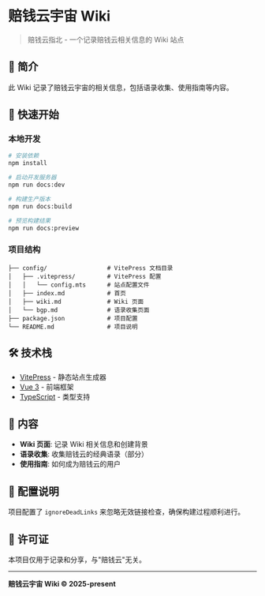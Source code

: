 # 赔钱云宇宙 Wiki

> 赔钱云指北 - 一个记录赔钱云相关信息的 Wiki 站点

## 📖 简介

此 Wiki 记录了赔钱云宇宙的相关信息，包括语录收集、使用指南等内容。

## 🚀 快速开始

### 本地开发

```bash
# 安装依赖
npm install

# 启动开发服务器
npm run docs:dev

# 构建生产版本
npm run docs:build

# 预览构建结果
npm run docs:preview
```

### 项目结构

```
├── config/                 # VitePress 文档目录
│   ├── .vitepress/         # VitePress 配置
│   │   └── config.mts      # 站点配置文件
│   ├── index.md            # 首页
│   ├── wiki.md             # Wiki 页面
│   └── bgp.md              # 语录收集页面
├── package.json            # 项目配置
└── README.md               # 项目说明
```

## 🛠️ 技术栈

- [VitePress](https://vitepress.dev/) - 静态站点生成器
- [Vue 3](https://vuejs.org/) - 前端框架
- [TypeScript](https://www.typescriptlang.org/) - 类型支持

## 📝 内容

- **Wiki 页面**: 记录 Wiki 相关信息和创建背景
- **语录收集**: 收集赔钱云的经典语录（部分）
- **使用指南**: 如何成为赔钱云的用户

## 🔧 配置说明

项目配置了 `ignoreDeadLinks` 来忽略无效链接检查，确保构建过程顺利进行。

## 📄 许可证

本项目仅用于记录和分享，与"赔钱云"无关。

---

**赔钱云宇宙 Wiki © 2025-present**